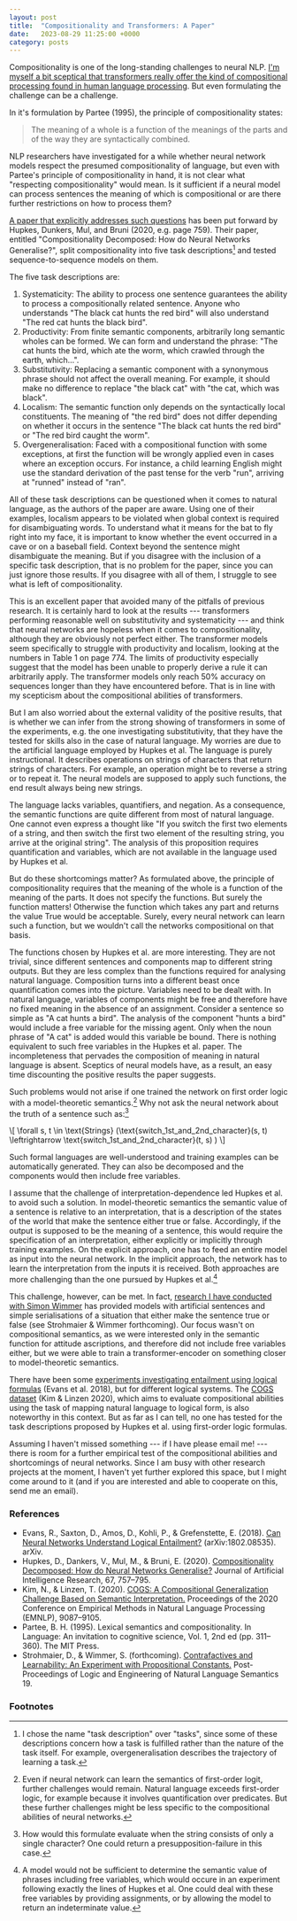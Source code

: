 ```yaml
---
layout: post
title:  "Compositionality and Transformers: A Paper"
date:   2023-08-29 11:25:00 +0000
category: posts
---
```


Compositionality is one of the long-standing challenges to neural NLP. [I'm myself a bit sceptical that transformers really offer the kind of compositional processing found in human language processing](/transformer-speculations). But even formulating the challenge can be a challenge.

In it's formulation by Partee (1995), the principle of compositionality states:

> The meaning of a whole is a function of the meanings of the parts and of the way they are syntactically combined.

NLP researchers have investigated for a while whether neural network models respect the presumed compositionality of language, but even with Partee's principle of compositionality in hand, it is not clear what "respecting compositionality" would mean. Is it sufficient if a neural model can process sentences the meaning of which is compositional or are there further restrictions on how to process them?

[A paper that explicitly addresses such questions](https://doi.org/10.1613/jair.1.11674) has been put forward by Hupkes, Dunkers, Mul, and Bruni (2020, e.g. page 759). Their paper, entitled "Compositionality Decomposed: How do Neural Networks Generalise?", split compositionality into five task descriptions[^1] and tested sequence-to-sequence models on them.

The five task descriptions are:
1. Systematicity: The ability to process one sentence guarantees the ability to process a compositionally related sentence. Anyone who understands "The black cat hunts the red bird" will also understand "The red cat hunts the black bird".
2. Productivity: From finite semantic components, arbitrarily long semantic wholes can be formed. We can form and understand the phrase: "The cat hunts the bird, which ate the worm, which crawled through the earth, which...".
3. Substitutivity: Replacing a semantic component with a synonymous phrase should not affect the overall meaning. For example, it should make no difference to replace "the black cat" with "the cat, which was black".
4. Localism: The semantic function only depends on the syntactically local constituents. The meaning of "the red bird" does not differ depending on whether it occurs in the sentence "The black cat hunts the red bird" or "The red bird caught the worm".
5. Overgeneralisation: Faced with a compositional function with some exceptions, at first the function will be wrongly applied even in cases where an exception occurs. For instance, a child learning English might use the standard derivation of the past tense for the verb "run", arriving at "runned" instead of "ran".

All of these task descriptions can be questioned when it comes to natural language, as the authors of the paper are aware. Using one of their examples, localism appears to be violated when global context is required for disambiguating words. To understand what it means for the bat to fly right into my face, it is important to know whether the event occurred in a cave or on a baseball field. Context beyond the sentence might disambiguate the meaning. But if you disagree with the inclusion of a specific task description, that is no problem for the paper, since you can just ignore those results. If you disagree with all of them, I struggle to see what is left of compositionality.

This is an excellent paper that avoided many of the pitfalls of previous research. It is certainly hard to look at the results --- transformers performing reasonable well on substitutivity and systematicity --- and think that neural networks are hopeless when it comes to compositionality, although they are obviously not perfect either. The transformer models seem specifically to struggle with productivity and localism, looking at the numbers in Table 1 on page 774. The limits of productivity especially suggest that the model has been unable to properly derive a rule it can arbitrarily apply. The transformer models only reach 50% accuracy on sequences longer than they have encountered before. That is in line with my scepticism about the compositional abilities of transformers.

But I am also worried about the external validity of the positive results, that is whether we can infer from the strong showing of transformers in some of the experiments, e.g. the one investigating substitutivity, that they have the tested for skills also in the case of natural language. My worries are due to the artificial language employed by Hupkes et al. The language is purely instructional. It describes operations on strings of characters that return strings of characters. For example, an operation might be to reverse a string or to repeat it. The neural models are supposed to apply such functions, the end result always being new strings.

The language lacks variables, quantifiers, and negation. As a consequence, the semantic functions are quite different from most of natural language. One cannot even express a thought like "If you switch the first two elements of a string, and then switch the first two element of the resulting string, you arrive at the original string". The analysis of this proposition requires quantification and variables, which are not available in the language used by Hupkes et al.

But do these shortcomings matter? As formulated above, the principle of compositionality requires that the meaning of the whole is a function of the meaning of the parts. It does not specify the functions. But surely the function matters! Otherwise the function which takes any part and returns the value True would be acceptable. Surely, every neural network can learn such a function, but we wouldn't call the networks compositional on that basis.

The functions chosen by Hupkes et al. are more interesting. They are not trivial, since different sentences and components map to different string outputs. But they are less complex than the functions required for analysing natural language. Composition turns into a different beast once quantification comes into the picture. Variables need to be dealt with. In natural language, variables of components might be free and therefore have no fixed meaning in the absence of an assignment. Consider a sentence so simple as "A cat hunts a bird". The analysis of the component "hunts a bird" would include a free variable for the missing agent. Only when the noun phrase of "A cat" is added would this variable be bound. There is nothing equivalent to such free variables in the Hupkes et al. paper. The incompleteness that pervades the composition of meaning in natural language is absent. Sceptics of neural models have, as a result, an easy time discounting the positive results the paper suggests.

Such problems would not arise if one trained the network on first order logic with a model-theoretic semantics.[^2] Why not ask the neural network about the truth of a sentence such as:[^3]

\\[ \forall s, t \in \text{Strings} (\text{switch_1st_and_2nd_character}(s, t) \leftrightarrow  \text{switch_1st_and_2nd_character}(t, s) )  \\]

Such formal languages are well-understood and training examples can be automatically generated. They can also be decomposed and the components would then include free variables.

I assume that the challenge of interpretation-dependence led Hupkes et al. to avoid such a solution. In model-theoretic semantics the semantic value of a sentence is relative to an interpretation, that is a description of the states of the world that make the sentence either true or false. Accordingly, if the output is supposed to be the meaning of a sentence, this would require the specification of an interpretation, either explicitly or implicitly through training examples. On the explicit approach, one has to feed an entire model as input into the neural network. In the implicit approach, the network has to learn the interpretation from the inputs it is received. Both approaches are more challenging than the one pursued by Hupkes et al.[^4]

This challenge, however, can be met. In fact, [research I have conducted with Simon Wimmer](https://philpapers.org/rec/STRCAL-7) has provided models with artificial sentences and simple serialisations of a situation that either make the sentence true or false (see Strohmaier & Wimmer forthcoming). Our focus wasn't on compositional semantics, as we were interested only in the semantic function for attitude ascriptions, and therefore did not include free variables either, but we were able to train a transformer-encoder on something closer to model-theoretic semantics.

There have been some [experiments investigating entailment using logical formulas](https://arxiv.org/abs/1802.08535) (Evans et al. 2018), but for different logical systems. The [COGS dataset](https://doi.org/10.18653/v1/2020.emnlp-main.731) (Kim & Linzen 2020), which aims to evaluate compositional abilities using the task of mapping natural language to logical form, is also noteworthy in this context. But as far as I can tell, no one has tested for the task descriptions proposed by Hupkes et al. using first-order logic formulas.

Assuming I haven't missed something --- if I have please email me! --- there is room for a further empirical test of the compositional abilities and shortcomings of neural networks. Since I am busy with other research projects at the moment, I haven't yet further explored this space, but I might come around to it (and if you are interested and able to cooperate on this, send me an email).


### References

- Evans, R., Saxton, D., Amos, D., Kohli, P., & Grefenstette, E. (2018). [Can Neural Networks Understand Logical Entailment?](https://doi.org/10.48550/arXiv.1802.08535) (arXiv:1802.08535). arXiv.
- Hupkes, D., Dankers, V., Mul, M., & Bruni, E. (2020). [Compositionality Decomposed: How do Neural Networks Generalise?](https://doi.org/10.1613/jair.1.11674) Journal of Artificial Intelligence Research, 67, 757–795.
- Kim, N., & Linzen, T. (2020). [COGS: A Compositional Generalization Challenge Based on Semantic Interpretation.](https://doi.org/10.18653/v1/2020.emnlp-main.731) Proceedings of the 2020 Conference on Empirical Methods in Natural Language Processing (EMNLP), 9087–9105.
- Partee, B. H. (1995). Lexical semantics and compositionality. In Language: An invitation to cognitive science, Vol. 1, 2nd ed (pp. 311–360). The MIT Press.
- Strohmaier, D., & Wimmer, S. (forthcoming). [Contrafactives and Learnability: An Experiment with Propositional Constants.](https://philpapers.org/rec/STRCAL-7) Post-Proceedings of Logic and Engineering of Natural Language Semantics 19.


### Footnotes

[^1]: I chose the name "task description" over "tasks", since some of these descriptions concern how a task is fulfilled rather than the nature of the task itself. For example, overgeneralisation describes the trajectory of learning a task.

[^2]: Even if neural network can learn the semantics of first-order logit, further challenges would remain. Natural language exceeds first-order logic, for example because it involves quantification over predicates. But these further challenges might be less specific to the compositional abilities of neural networks.

[^3]: How would this formulate evaluate when the string consists of only a single character? One could return a presupposition-failure in this case.

[^4]: A model would not be sufficient to determine the semantic value of phrases including free variables, which would occure in an experiment following exactly the lines of Hupkes et al. One could deal with these free variables by providing assignments, or by allowing the model to return an indeterminate value.
